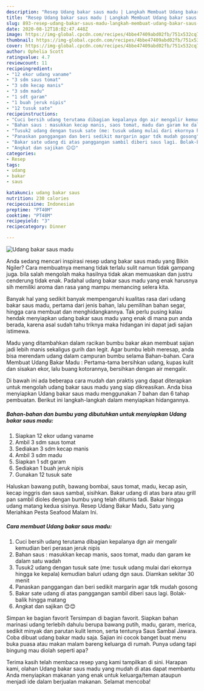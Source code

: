 ```yaml
---
description: "Resep Udang bakar saus madu | Langkah Membuat Udang bakar saus madu Yang Enak Dan Mudah"
title: "Resep Udang bakar saus madu | Langkah Membuat Udang bakar saus madu Yang Enak Dan Mudah"
slug: 893-resep-udang-bakar-saus-madu-langkah-membuat-udang-bakar-saus-madu-yang-enak-dan-mudah
date: 2020-08-12T18:02:47.448Z
image: https://img-global.cpcdn.com/recipes/4bbe47409abd02fb/751x532cq70/udang-bakar-saus-madu-foto-resep-utama.jpg
thumbnail: https://img-global.cpcdn.com/recipes/4bbe47409abd02fb/751x532cq70/udang-bakar-saus-madu-foto-resep-utama.jpg
cover: https://img-global.cpcdn.com/recipes/4bbe47409abd02fb/751x532cq70/udang-bakar-saus-madu-foto-resep-utama.jpg
author: Ophelia Scott
ratingvalue: 4.7
reviewcount: 11
recipeingredient:
- "12 ekor udang vaname"
- "3 sdm saus tomat"
- "3 sdm kecap manis"
- "3 sdm madu"
- "1 sdt garam"
- "1 buah jeruk nipis"
- "12 tusuk sate"
recipeinstructions:
- "Cuci bersih udang terutama dibagian kepalanya dgn air mengalir kemudian beri perasan jeruk nipis"
- "Bahan saus : masukkan kecap manis, saos tomat, madu dan garam ke dalam satu wadah"
- "Tusuk2 udang dengan tusuk sate (me: tusuk udang mulai dari ekornya hingga ke kepala) kemudian baluri udang dgn saus. Diamkan sekitar 30 menit"
- "Panaskan panggangan dan beri sedikit margarin agar tdk mudah gosong"
- "Bakar sate udang di atas panggangan sambil diberi saus lagi. Bolak-balik hingga matang"
- "Angkat dan sajikan 😊😊"
categories:
- Resep
tags:
- udang
- bakar
- saus

katakunci: udang bakar saus 
nutrition: 230 calories
recipecuisine: Indonesian
preptime: "PT40M"
cooktime: "PT48M"
recipeyield: "3"
recipecategory: Dinner

---
```



![Udang bakar saus madu](https://img-global.cpcdn.com/recipes/4bbe47409abd02fb/751x532cq70/udang-bakar-saus-madu-foto-resep-utama.jpg)

Anda sedang mencari inspirasi resep udang bakar saus madu yang Bikin Ngiler? Cara membuatnya memang tidak terlalu sulit namun tidak gampang juga. bila salah mengolah maka hasilnya tidak akan memuaskan dan justru cenderung tidak enak. Padahal udang bakar saus madu yang enak harusnya sih memiliki aroma dan rasa yang mampu memancing selera kita.

Banyak hal yang sedikit banyak mempengaruhi kualitas rasa dari udang bakar saus madu, pertama dari jenis bahan, lalu pemilihan bahan segar, hingga cara membuat dan menghidangkannya. Tak perlu pusing kalau hendak menyiapkan udang bakar saus madu yang enak di mana pun anda berada, karena asal sudah tahu triknya maka hidangan ini dapat jadi sajian istimewa.

Madu yang ditambahkan dalam racikan bumbu bakar akan membuat sajian jadi lebih manis sekaligus gurih dan legit. Agar bumbu lebih meresap, anda bisa merendam udang dalam campuran bumbu selama Bahan-bahan. Cara Membuat Udang Bakar Madu : Pertama-tama bersihkan udang, kupas kulit dan sisakan ekor, lalu buang kotorannya, bersihkan dengan air mengalir.


Di bawah ini ada beberapa cara mudah dan praktis yang dapat diterapkan untuk mengolah udang bakar saus madu yang siap dikreasikan. Anda bisa menyiapkan Udang bakar saus madu menggunakan 7 bahan dan 6 tahap pembuatan. Berikut ini langkah-langkah dalam menyiapkan hidangannya.

<!--inarticleads1-->

##### Bahan-bahan dan bumbu yang dibutuhkan untuk menyiapkan Udang bakar saus madu:

1. Siapkan 12 ekor udang vaname
1. Ambil 3 sdm saus tomat
1. Sediakan 3 sdm kecap manis
1. Ambil 3 sdm madu
1. Siapkan 1 sdt garam
1. Sediakan 1 buah jeruk nipis
1. Gunakan 12 tusuk sate


Haluskan bawang putih, bawang bombai, saus tomat, madu, kecap asin, kecap inggris dan saus sambal, sisihkan. Bakar udang di atas bara atau grill pan sambil dioles dengan bumbu yang telah ditumis tadi. Bakar hingga udang matang kedua sisinya. Resep Udang Bakar Madu, Satu yang Meriahkan Pesta Seafood Malam Ini. 

<!--inarticleads2-->

##### Cara membuat Udang bakar saus madu:

1. Cuci bersih udang terutama dibagian kepalanya dgn air mengalir kemudian beri perasan jeruk nipis
1. Bahan saus : masukkan kecap manis, saos tomat, madu dan garam ke dalam satu wadah
1. Tusuk2 udang dengan tusuk sate (me: tusuk udang mulai dari ekornya hingga ke kepala) kemudian baluri udang dgn saus. Diamkan sekitar 30 menit
1. Panaskan panggangan dan beri sedikit margarin agar tdk mudah gosong
1. Bakar sate udang di atas panggangan sambil diberi saus lagi. Bolak-balik hingga matang
1. Angkat dan sajikan 😊😊


Simpan ke bagian favorit Tersimpan di bagian favorit. Siapkan bahan marinasi udang terlebih dahulu berupa bawang putih, madu, garam, merica, sedikit minyak dan parutan kulit lemon, serta tentunya Saus Sambal Jawara. Coba dibuat udang bakar madu saja. Sajian ini cocok banget buat menu buka puasa atau makan malam bareng keluarga di rumah. Punya udang tapi bingung mau diolah seperti apa? 

Terima kasih telah membaca resep yang kami tampilkan di sini. Harapan kami, olahan Udang bakar saus madu yang mudah di atas dapat membantu Anda menyiapkan makanan yang enak untuk keluarga/teman ataupun menjadi ide dalam berjualan makanan. Selamat mencoba!
